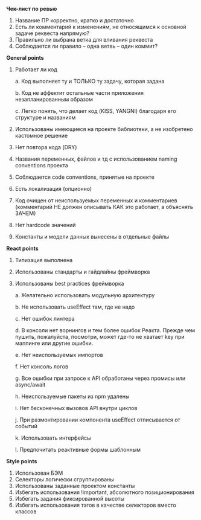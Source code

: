 **Чек-лист по ревью**
1.	Название ПР корректно, кратко и достаточно
2.	Есть ли комментарий к изменениям, не относящимся к основной задаче реквеста напрямую?
3.	Правильно ли выбрана ветка для вливания реквеста
4.	Соблюдается ли правило – одна ветвь – один коммит?

**General points**
1.	Работает ли код
 
      a.	Код выполняет ту и ТОЛЬКО ту задачу, которая задана
 
      b.	Код не аффектит остальные части приложения незапланированным образом
 
      c.	Легко понять, что делает код (KISS, YANGNI) благодаря его структуре и названиям
 
2.	Использованы имеющиеся на проекте библиотеки, а не изобретено кастомное решение
3.	Нет повтора кода (DRY)
4.	Названия переменных, файлов и тд с использованием naming conventions проекта
5.	Соблюдается code conventions, принятые на проекте
6.	Есть локализация (опционно)
7.	Код очищен от неиспользуемых переменных и комментариев (комментарий НЕ должен описывать КАК это работает, а объяснять ЗАЧЕМ)
8.	Нет hardcode значений
9.	Константы и модели данных вынесены в отдельные файлы

**React points**
1.	Типизация выполнена
2.	Использованы стандарты и гайдлайны фреймворка
3.	Использованы best practices фреймворка

      a.	Желательно использовать модульную архитектуру

      b.	Не использовать useEffect там, где не надо

      c. Нет ошибок линтера

  	  d. В консоли нет ворнингов и тем более ошибок Реакта. Прежде чем пушить, пожалуйста, посмотри, может где-то не хватает key при маппинге или другие ошибки.

      e. Нет неиспользуемых импортов
 
      f.	Нет консоль логов

  	  g. Все ошибки при запросе к API обработаны через промисы или async/await

  	  h. Неиспользуемые пакеты из npm удалены 

      i. Нет бесконечных вызовов API внутри циклов

      j. При размонтировании компонента useEffect отписывается от событий
 
      k.	Использовать интерфейсы

      l.	Предпочитать реактивные формы шаблонным

**Style points**
1.	Использован БЭМ
2.	Селекторы логически сгруппированы
3.	Использованы заданные проектом константы
4.	Избегать использования !important, абсолютного позиционирования
5.	Избегать задания фиксированной высоты
6.	Избегать использования тэгов в качестве селекторов вместо классов

